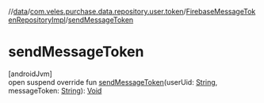 //[data](../../../index.md)/[com.veles.purchase.data.repository.user.token](../index.md)/[FirebaseMessageTokenRepositoryImpl](index.md)/[sendMessageToken](send-message-token.md)

# sendMessageToken

[androidJvm]\
open suspend override fun [sendMessageToken](send-message-token.md)(userUid: [String](https://kotlinlang.org/api/latest/jvm/stdlib/kotlin/-string/index.html), messageToken: [String](https://kotlinlang.org/api/latest/jvm/stdlib/kotlin/-string/index.html)): [Void](https://developer.android.com/reference/kotlin/java/lang/Void.html)

